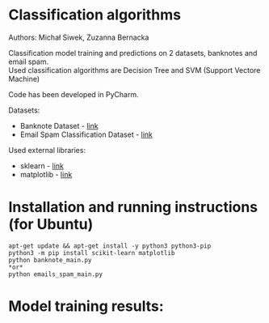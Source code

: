 # Classification algorithms
Authors: Michał Siwek, Zuzanna Bernacka

Classification model training and predictions on 2 datasets, banknotes and email spam.<br>
Used classification algorithms are Decision Tree and SVM (Support Vectore Machine)

Code has been developed in PyCharm.

Datasets:

* Banknote Dataset - [link](https://machinelearningmastery.com/standard-machine-learning-datasets/)
* Email Spam Classification Dataset - [link](https://www.kaggle.com/datasets/balaka18/email-spam-classification-dataset-csv)

Used external libraries:

* sklearn - [link](https://scikit-learn.org/stable/)
* matplotlib - [link](https://matplotlib.org)

<h1>Installation and running instructions (for Ubuntu)</h1>

```
apt-get update && apt-get install -y python3 python3-pip
python3 -m pip install scikit-learn matplotlib
python banknote_main.py
*or*
python emails_spam_main.py
```

<h1>Model training results:</h1>
